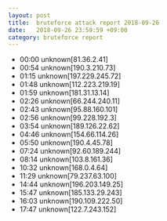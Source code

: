 ```yaml
---
layout: post
title:  bruteforce attack report 2018-09-26
date:   2018-09-26 23:59:59 +09:00
category: bruteforce report
---
```


* 00:00 unknown[81.36.2.41]
* 00:54 unknown[190.3.210.73]
* 01:15 unknown[197.229.245.72]
* 01:48 unknown[112.223.219.19]
* 01:59 unknown[181.31.13.14]
* 02:26 unknown[66.244.240.11]
* 02:43 unknown[95.88.160.101]
* 02:56 unknown[99.228.192.3]
* 03:54 unknown[189.126.22.62]
* 04:46 unknown[154.66.114.26]
* 05:50 unknown[190.4.45.78]
* 07:24 unknown[92.60.189.244]
* 08:14 unknown[103.8.161.36]
* 10:32 unknown[168.0.4.64]
* 11:29 unknown[79.237.63.100]
* 14:44 unknown[196.203.149.25]
* 15:47 unknown[185.133.29.243]
* 16:03 unknown[190.109.222.50]
* 17:47 unknown[122.7.243.152]
